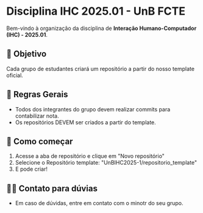 # Disciplina IHC 2025.01 - UnB FCTE

Bem-vindo à organização da disciplina de **Interação Humano-Computador (IHC) - 2025.01**.

## 🎯 Objetivo

Cada grupo de estudantes criará um repositório a partir do nosso template oficial. 

## 📜 Regras Gerais

- Todos dos integrantes do grupo devem realizar commits para contabilizar nota.
- Os repositórios DEVEM ser criados a partir do template.

## 🚀 Como começar

1. Acesse a aba de repositório e clique em "Novo repositório"
2. Selecione o Repositório template: "UnBIHC2025-1/repositorio_template"
3. E pode criar! 

## 🧑‍💻 Contato para dúvias

- Em caso de dúvidas, entre em contato com o minotr do seu grupo.

